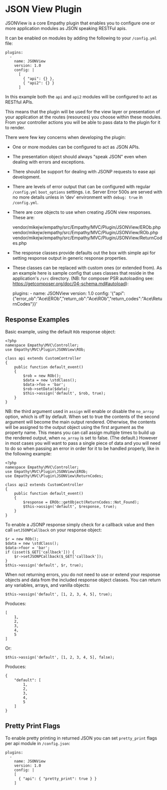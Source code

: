 

JSON View Plugin
===

JSONView is a core Empathy plugin that enables you to configure
one or more application modules as JSON speaking RESTFul apis.

It can be enabled on modules by adding the following to your 
`/config.yml` file:

    plugins:
      - 
        name: JSONView
        version: 1.0
        config: |
          [
            { "api": {} },
            { "api2": {} } 
          ]

In this example both the `api` and `api2` modules will be 
configured to act as RESTful APIs.

This means that the plugin will be used for the view layer or 
presentation of your application at the routes (resources) you choose
within these modules.  From your controller actions
you will be able to pass data to the plugin for it to render.

There were few key concerns when developing the plugin:

* One or more modules can be configured to act as JSON APIs.
* The presentation object should always "speak JSON" even
  when dealing with errors and exceptions.
* There should be support for dealing with JSONP requests
  to ease api development.
* There are levels of error output that can be configured
  with regular `/config.yml` `boot_options` settings.
  i.e. Server Error 500s are served with no more details
  unless in 'dev' environment with `debug: true` in `/config.yml`.
* There are core objects to use when creating JSON view responses. These are:



    vendor/mikejw/empathy/src/Empathy/MVC/Plugin/JSONView/EROb.php
    vendor/mikejw/empathy/src/Empathy/MVC/Plugin/JSONView/ROb.php
    vendor/mikejw/empathy/src/Empathy/MVC/Plugin/JSONView/ReturnCodes.php

* The response classes provide defaults out the box with simple
  api for setting response output in generic response properties.
* These classes can be replaced with custom ones (or extended from). 
  As an example here is sample
  config that uses classes that reside in the application's `/src` directory.
  (NB: for composer PSR autoloading see: https://getcomposer.org/doc/04-schema.md#autoload):



    plugins:
      -
        name: JSONView
        version: 1.0
        config: '{"api": {"error_ob":"Ace\\EROb","return_ob":"Ace\\ROb","return_codes":"Ace\\ReturnCodes"}}'


Response Examples
---

Basic example, using the default `ROb` response
object:

    <?php
    namespace Empathy\MVC\Controller;
    use Empathy\MVC\Plugin\JSONView\ROb;
    
    class api extends CustomController
    {
        public function default_event()
        {
            $rob = new ROb();
            $data = new \stdClass();
            $data->foo = 'bar';
            $rob->setData($data);
            $this->assign('default', $rob, true);
        }
    } 

NB: the third argument used in `assign` will enable or disable
the `no_array` option, which is off by default. When set to
true the contents of the second argument will become the main
output rendered. Otherwise, the contents will be assigned to 
the output object using the first argument as the property name.
This means you can call assign multiple times to build up the 
rendered output, when `no_array` is set to false. (The default.)
However in most cases you will want to pass a single piece of data 
and you will need to do so when passing an error in order for it
to be handled properly, like in the following example:

    <?php
    namespace Empathy\MVC\Controller;
    use Empathy\MVC\Plugin\JSONView\EROb;
    use Empathy\MVC\Plugin\JSONView\ReturnCodes;

    class api2 extends CustomController
    {
        public function default_event()
        { 
            $response = EROb::getObject(ReturnCodes::Not_Found);
            $this->assign('default', $response, true);
        }
    }

To enable a JSONP response simply check for a callback value
and then call `setJSONPCallback` on your response object:

    $r = new ROb();
    $data = new \stdClass();
    $data->foor = 'bar';
    if (isset($_GET['callback'])) {
        $r->setJSONPCallback($_GET['callback']);
    }
    $this->assign('default', $r, true);

When not returning errors, you do not need to use or extend 
your response objects and data from the included response object
classes.  You can return any variables, arrays, and vanilla objects:

    $this->assign('default', [1, 2, 3, 4, 5], true);

Produces:

    [
        1,
        2,
        3,
        4,
        5
    ]

Or:

    $this->assign('default', [1, 2, 3, 4, 5], false);

Produces:

    {
        "default": [
            1,
            2,
            3,
            4,
            5
        ]
    }

Pretty Print Flags
---

To enable pretty printing in returned JSON you can
set `pretty_print` flags per api module in `/config.json`:

    plugins:
      -
        name: JSONView
        version: 1.0
        config: |
        [
          { "api": { "pretty_print": true } }
        ]


